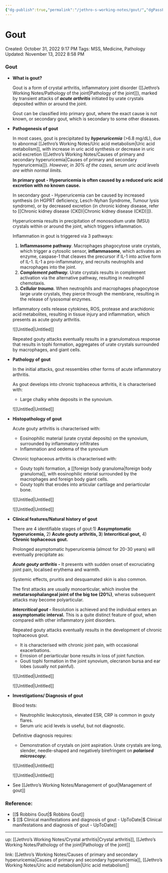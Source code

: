 ```yaml
---
{"dg-publish":true,"permalink":"/jethro-s-working-notes/gout/","dgPassFrontmatter":true}
---
```



# Gout

Created: October 31, 2022 9:17 PM
Tags: MSS, Medicine, Pathology
Updated: November 13, 2022 8:58 PM

### Gout

- **************************What is gout?**************************
    
    Gout is a form of crystal arthritis, inflammatory joint disorder ([[Jethro’s Working Notes/Pathology of the joint\|Pathology of the joint]]), marked by transient attacks of ***************acute arthritis*************** initiated by urate crystals deposited within or around the joint.
    
    Gout can be classified into primary gout, where the exact cause is not known, or secondary gout, which is secondary to some other diseases.
    
- ****************************************Pathogenesis of gout****************************************
    
    In most cases, gout is precipitated by *************hyperuricemia************* (>6.8 mg/dL), due to abnormal [[Jethro’s Working Notes/Uric acid metabolism\|Uric acid metabolism]], with increase in uric acid synthesis or decrease in uric acid excretion ([[Jethro’s Working Notes/Causes of primary and secondary hyperuricemia\|Causes of primary and secondary hyperuricemia]]). *However, in 30% of the cases, serum uric acid levels are within normal limits.*
    
    **In primary gout - Hyperuricemia is often caused by a reduced uric acid excretion with no known cause.**
    
    In secondary gout - Hyperuricemia can be caused by increased synthesis (in HGPRT deficiency, Lesch-Nyhan Syndrome, Tumour lysis syndrome), or by decreased excretion (in chronic kidney disease, refer to [[Chronic kidney disease (CKD)\|Chronic kidney disease (CKD)]]).
    
    Hyperuricemia results in precipitation of monosodium urate (MSU) crystals within or around the joint, which triggers inflammation.
    
    Inflammation in gout is triggered via 3 pathways:
    
    1. ********************Inflammasome pathway********************. Macrophages phagocytose urate crystals, which trigger a cytosolic sensor, **********inflammasome**********, which activates an enzyme, caspase-1 that cleaves the precursor if IL-1 into active form of IL-1. IL-1 a pro-inflammatory, and recruits neutrophils and macrophages into the joint.
    2. *****************Complement pathway.***************** Urate crystals results in complement activation via the alternative pathway, resulting in neutrophil chemotaxis.
    3. *****************Cellular trauma.***************** When neutrophils and macrophages phagocytose large urate crystals, they pierce through the membrane, resulting in the release of lysosomal enzymes.
    
    Inflammatory cells release cytokines, ROS, protease and arachidonic acid metabolites, resulting in tissue injury and inflammation, which presents as acute gouty arthritis.
    
    ![[Untitled\|Untitled]]
    
    Repeated gouty attacks eventually results in a granulomatous response that results in tophi formation, aggregates of urate crystals surrounded by macrophages, and giant cells.
    
- **********************************Pathology of gout**********************************
    
    In the initial attacks, gout ressembles other forms of acute inflammatory arthritis.
    
    As gout develops into chronic tophaceous arthritis, it is characterised with:
    
    - Large chalky white deposits in the synovium.
    
    ![[Untitled\|Untitled]]
    
- ********************************************Histopathology of gout********************************************
    
    Acute gouty arthritis is characterised with:
    
    - Eosinophilic material (urate crystal deposits) on the synovium, surrounded by inflammatory infiltrates
    - Inflammation and oedema of the synovium
    
    Chronic tophaceous arthritis is characterised with:
    
    - Gouty tophi formation, a [[foreign body granuloma\|foreign body granuloma]], with eosinophilic mterial surrounded by the macrophages and foreign body giant cells.
    - Gouty tophi that erodes into articular cartilage and periarticular bone.
    
    ![[Untitled\|Untitled]]
    
    ![[Untitled\|Untitled]]
    
- **************************************************Clinical features/Natural history of gout**************************************************
    
    There are 4 identifiable stages of gout:1) ****************************Assymptomatic hyperuricemia,**************************** 2) **********************Acute gouty arthritis, 3**********************) ******************Intercritical gout,****************** 4) ************Chronic tophaceous gout.************
    
    Prolonged asymptomatic hyperuricemia (almost for 20-30 years) will eventually precipitate as:
    
    *******************************Acute gouty arthritis -******************************* It presents with sudden onset of excruciating joint pain, localised erythema and warmth. 
    
    Systemic effects, pruritis and desquamated skin is also common.
    
    The first attacks are usually monoarticular, which involve the ****metatarsophalangeal joint of the big toe (20%)****, wheras subsequent attacks may become polyarticular.
    
    *********************Intercritical gout -********************* Resolution is achieved and the individual enters an **********************assymptomatic interval.********************** This is a quite distinct feature of gout, when compared with other inflammatory joint disorders.
    
    Repeated gouty attacks eventually results in the development of chronic tophaceous gout.
    
    - It is characterised with chronic joint pain, with occasional exacerbations.
    - Errosion of periarticular bone results in loss of joint function.
    - Gouti tophi formation in the joint synovium, olecranon bursa and ear lobes (usually not painful).
    
    ![[Untitled\|Untitled]]
    
    ![[Untitled\|Untitled]]
    
- **********************************Investigations/ Diagnosis of gout**********************************
    
    Blood tests:
    
    - Neutrophilic leukocytosis, elevated ESR, CRP is common in gouty flares.
    - Serum uric acid levels is useful, but not diagnostic.
    
    Definitive diagnosis requires:
    
    - Demonstration of crystals on joint aspiration. Urate crystals are long, slender, needle-shaped and negatively birefringent on *****************polarised microscopy.*****************
    
    ![[Untitled\|Untitled]]
    
    ![[Untitled\|Untitled]]
    
- See [[Jethro’s Working Notes/Management of gout\|Management of gout]]

### Reference:

- [[$ Robbins  Gout\|$ Robbins  Gout]]
- $ [[$ Clinical manifestations and diagnosis of gout - UpToDate\|$ Clinical manifestations and diagnosis of gout - UpToDate]]

---

up: [[Jethro’s Working Notes/Crystal arthritis\|Crystal arthritis]], [[Jethro’s Working Notes/Pathology of the joint\|Pathology of the joint]]

link: [[Jethro’s Working Notes/Causes of primary and secondary hyperuricemia\|Causes of primary and secondary hyperuricemia]], [[Jethro’s Working Notes/Uric acid metabolism\|Uric acid metabolism]]